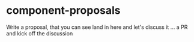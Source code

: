 # component-proposals
Write a proposal, that you can see land in here and let's discuss it ... a PR and kick off the discussion

